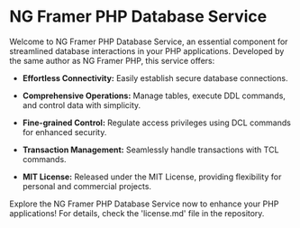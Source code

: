 # NG Framer PHP Database Service

Welcome to NG Framer PHP Database Service, an essential component for streamlined database interactions in your PHP applications. Developed by the same author as NG Framer PHP, this service offers:

- **Effortless Connectivity:** Easily establish secure database connections.
  
- **Comprehensive Operations:** Manage tables, execute DDL commands, and control data with simplicity.

- **Fine-grained Control:** Regulate access privileges using DCL commands for enhanced security.

- **Transaction Management:** Seamlessly handle transactions with TCL commands.

- **MIT License:** Released under the MIT License, providing flexibility for personal and commercial projects.

Explore the NG Framer PHP Database Service now to enhance your PHP applications! For details, check the 'license.md' file in the repository.
